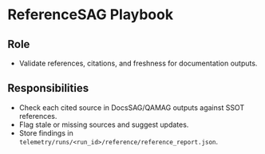 # ReferenceSAG Playbook

## Role
- Validate references, citations, and freshness for documentation outputs.

## Responsibilities
- Check each cited source in DocsSAG/QAMAG outputs against SSOT references.
- Flag stale or missing sources and suggest updates.
- Store findings in `telemetry/runs/<run_id>/reference/reference_report.json`.
